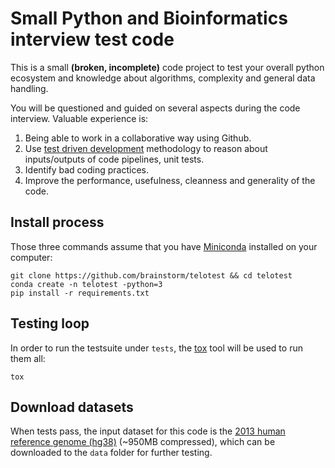 # Small Python and Bioinformatics interview test code

This is a small **(broken, incomplete)** code project to test your overall python ecosystem and knowledge about algorithms, complexity and general data handling.

You will be questioned and guided on several aspects during the code interview. Valuable 
experience is:

1) Being able to work in a collaborative way using Github.
2) Use [test driven development][TDD] methodology to reason about inputs/outputs of code pipelines, unit tests.
3) Identify bad coding practices.
4) Improve the performance, usefulness, cleanness and generality of the code.

## Install process

Those three commands assume that you have [Miniconda][miniconda] installed on your computer:

	git clone https://github.com/brainstorm/telotest && cd telotest
    conda create -n telotest -python=3
	pip install -r requirements.txt

## Testing loop

In order to run the testsuite under `tests`, the [tox][tox] tool will be used to run them all:

    tox

## Download datasets

When tests pass, the input dataset for this code is the [2013 human reference genome (hg38)][hg38] (~950MB compressed), which can be downloaded to the `data` folder for further testing.

[TDD]: https://en.wikipedia.org/wiki/Test-driven_development
[tox]: https://tox.readthedocs.io/en/latest/
[hg38]: http://hgdownload.cse.ucsc.edu/goldenPath/hg38/bigZips/hg38.fa.gz
[miniconda]: https://conda.io/miniconda.html
